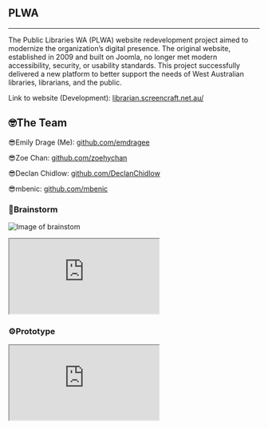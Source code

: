 
<title>Pet Project</title>
<meta property="og:title" content="Item 1"/>
<meta name="description" content="Longer description that will appear on Google and the likes. " />
<meta property="og:description" content="Short description tagline for embeds." />

</head>

<section id="" class="content">


## PLWA

---


The Public Libraries WA (PLWA) website redevelopment project aimed to modernize the organization’s digital presence. The original website, established in 2009 and built on Joomla, no longer met modern accessibility, security, or usability standards. This project successfully delivered a new platform to better support the needs of West Australian libraries, librarians, and the public.

Link to website (Development): [librarian.screencraft.net.au/](https://librarian.screencraft.net.au/)

<section id="" class="content">


## 🤓The Team

😎Emily Drage (Me): [github.com/emdragee](https://github.com/emdragee)

😎Zoe Chan: [github.com/zoehychan](https://github.com/zoehychan)

😎Declan Chidlow: [github.com/DeclanChidlow](https://github.com/DeclanChidlow)

😎mbenic: [github.com/mbenic](https://github.com/mbenic)


</section>
<section id="" class="content">


### 🧠Brainstorm

![Image of brainstom](/assets/Brainstorm.webp)

<div class="iframe-container">
    <iframe class="responsive-iframe" src="https://embed.figma.com/design/dDF9Ksbolullb02bxSzG4J/Brainstorm?node-id=0-1&embed-host=share" allowfullscreen></iframe>
<div>
</section>
<section id="" class="content">


### ⚙️Prototype


<div class="iframe-container">
    <iframe class="responsive-iframe" src="https://embed.figma.com/design/imLb55aU6ouDdiKkhm018F/Website?node-id=118-275&embed-host=share" allowfullscreen></iframe>
<div>
</section>
</section>